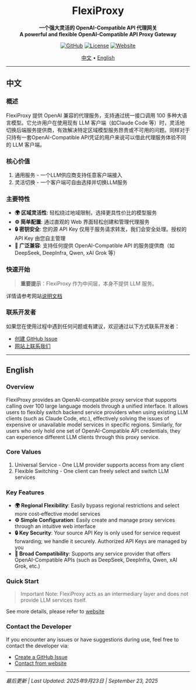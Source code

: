 <h1 align="center">FlexiProxy</h1>
<p align="center">
  <strong>一个强大灵活的 OpenAI-Compatible API 代理网关</strong>
  <br/>
  <strong>A powerful and flexible OpenAI-Compatible API Proxy Gateway</strong>
</p>

<div align="center">

[![GitHub](https://img.shields.io/badge/FlexiProxyGateway-0.0.1-blue?logo=github)](https://github.com/SanChai20/Flexi-Proxy-Gateway)
[![License](https://img.shields.io/badge/License-MIT-green.svg)](LICENSE.md)
[![Website](https://img.shields.io/badge/Website-Active-orange?logo=vercel)](https://flexiproxy.com)

</div>

<p align="center">
  <a href="#-中文">中文</a> •
  <a href="#-english">English</a>
</p>

---

## 中文

### 概述

FlexiProxy 提供 OpenAI 兼容的代理服务，支持通过统一接口调用 100 多种大语言模型。它允许用户在使用现有 LLM 客户端（如Claude Code 等）时，灵活地切换后端服务提供商，有效解决特定区域模型服务昂贵或不可用的问题。同样对于只持有一套OpenAI-Compatible API凭证的用户来说可以借此代理服务体验不同的 LLM 客户端。

### 核心价值

1. 通用服务 - 一个LLM供应商支持任意客户端接入
2. 灵活切换 - 一个客户端可自由选择并切换LLM服务

### 主要特性

-   **🌍 区域灵活性**: 轻松绕过地域限制，选择更具性价比的模型服务
-   **⚙️ 简单配置**: 通过直观的 Web 界面轻松创建和管理代理服务
-   **🔒 密钥安全**: 您的源 API Key 仅用于服务请求转发，我们会安全处理。授权的 API Key 由您自主管理
-   **🤝 广泛兼容**: 支持任何提供 OpenAI-Compatible API 的服务提供商（如 DeepSeek, DeepInfra, Qwen, xAI Grok 等）

### 快速开始

> **重要提示**：FlexiProxy 作为中间层，本身不提供 LLM 服务。

详情请参考网站[说明文档](https://flexiproxy.com/documentation)

### 联系开发者

如果您在使用过程中遇到任何问题或有建议，欢迎通过以下方式联系开发者：
-   [创建 GitHub Issue](https://github.com/SanChai20/Flexi-Proxy/issues)
-   [网站上联系我们](https://flexiproxy.com/contact)

---

## English

### Overview

FlexiProxy provides an OpenAI-compatible proxy service that supports calling over 100 large language models through a unified interface. It allows users to flexibly switch backend service providers when using existing LLM clients (such as Claude Code, etc.), effectively solving the issues of expensive or unavailable model services in specific regions. Similarly, for users who only hold one set of OpenAI-Compatible API credentials, they can experience different LLM clients through this proxy service.

### Core Values

1. Universal Service - One LLM provider supports access from any client
2. Flexible Switching - One client can freely select and switch LLM services

### Key Features

-   **🌍 Regional Flexibility**: Easily bypass regional restrictions and select more cost-effective model services
-   **⚙️ Simple Configuration**: Easily create and manage proxy services through an intuitive web interface
-   **🔒 Key Security**: Your source API Key is only used for service request forwarding; we handle it securely. Authorized API Keys are managed by you
-   **🤝 Broad Compatibility**: Supports any service provider that offers OpenAI-Compatible APIs (such as DeepSeek, DeepInfra, Qwen, xAI Grok, etc.)

### Quick Start

> Important Note: FlexiProxy acts as an intermediary layer and does not provide LLM services itself.

See more details, please refer to [website](https://flexiproxy.com/documentation)

### Contact the Developer

If you encounter any issues or have suggestions during use, feel free to contact the developer via:
-   [Create a GitHub Issue](https://github.com/SanChai20/Flexi-Proxy/issues)
-   [Contact from website](https://flexiproxy.com/contact)

---

*最后更新 | Last Updated: 2025年9月23日 | September 23, 2025*